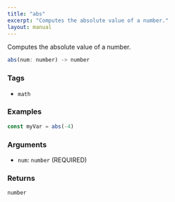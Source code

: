 ```yaml
---
title: "abs"
excerpt: "Computes the absolute value of a number."
layout: manual
---
```


Computes the absolute value of a number.



```js
abs(num: number) -> number
```

### Tags

* `math`

### Examples

```js
const myVar = abs(-4)
```

### Arguments

* `num`: `number` (REQUIRED)

### Returns

`number`



